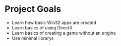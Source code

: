 # Project Goals
- Learn how basic Win32 apps are created
- Learn basics of using DirectX
- Learn basics of creating a game without an engine
- Use minimal librarys

